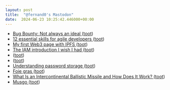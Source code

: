 ```yaml
---
layout: post
title:  "@fernand0's Mastodon"
date:  2024-06-23 10:25:42.446000+00:00
---
```

*  [Bug Bounty: Not always an ideal ](https://dev.to/nathan20/bug-bounty-not-always-an-ideal-98) ([toot](https://mastodon.social/@fernand0/112665450410412565))
*  [12 essential skills for agile developers   ](https://www.gartner.com/en/articles/12-essential-skills-for-agile-developers) ([toot](https://mastodon.social/@fernand0/112665202721197378))
*  [My first Web3 page with IPFS ](https://dev.to/yaozeliang/my-first-web3-page-with-ipfs-10o) ([toot](https://mastodon.social/@fernand0/112665060707847304))
*  [The IAM introduction I wish I had ](https://dev.to/perigk/how-to-evaluate-if-a-certification-is-worth-it-for-you-477) ([toot](https://mastodon.social/@fernand0/112663346743688660))
*  [ ](https://mas.to/@purcola) ([toot](https://mastodon.social/@fernand0/112662344468533675))
*  [ ](https://masto.es/@cavalleto) ([toot](https://mastodon.social/@fernand0/112662342003005321))
*  [Understanding password storage ](https://dev.to/_mohanmurali/understanding-password-storage-195) ([toot](https://mastodon.social/@fernand0/112661437852482123))
*  [Foie gras ](https://avecesunafoto.wordpress.com/2024/06/22/foie-gras) ([toot](https://mastodon.social/@fernand0/112661350808916981))
*  [What Is an Intercontinental Ballistic Missile and How Does It Work? ](https://interestingengineering.com/innovation/what-is-an-intercontinental-ballistic-missile-and-how-does-it-wor) ([toot](https://mastodon.social/@fernand0/112661214207144284))
*  [Musgo ](https://www.flickr.com/photos/fernand0/53794868414) ([toot](https://mastodon.social/@fernand0/112661198653093421))
